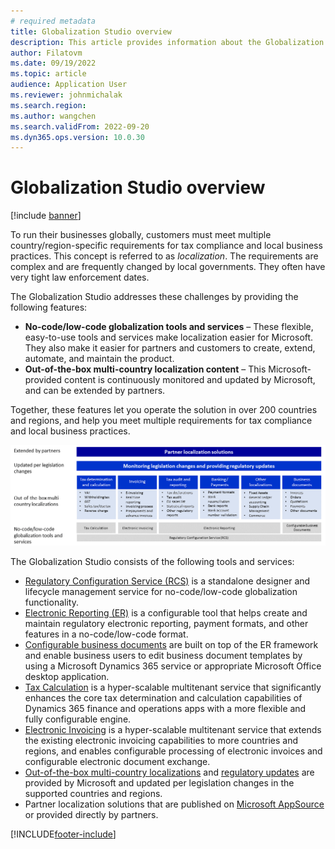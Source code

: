 ```yaml
---
# required metadata
title: Globalization Studio overview
description: This article provides information about the Globalization Studio.
author: Filatovm
ms.date: 09/19/2022
ms.topic: article
audience: Application User
ms.reviewer: johnmichalak
ms.search.region: 
ms.author: wangchen
ms.search.validFrom: 2022-09-20
ms.dyn365.ops.version: 10.0.30
---
```


# Globalization Studio overview 

[!include [banner](../../includes/banner.md)]

To run their businesses globally, customers must meet multiple country/region-specific requirements for tax compliance and local business practices. This concept is referred to as *localization*. The requirements are complex and are frequently changed by local governments. They often have very tight law enforcement dates.

The Globalization Studio addresses these challenges by providing the following features:

- **No-code/low-code globalization tools and services** – These flexible, easy-to-use tools and services make localization easier for Microsoft. They also make it easier for partners and customers to create, extend, automate, and maintain the product.
- **Out-of-the-box multi-country localization content** – This Microsoft-provided content is continuously monitored and updated by Microsoft, and can be extended by partners.

Together, these features let you operate the solution in over 200 countries and regions, and help you meet multiple requirements for tax compliance and local business practices. 

![Globalization Studio breakdown.](../media/globalization-studio-breakdown.png)

The Globalization Studio consists of the following tools and services:

- [Regulatory Configuration Service (RCS)](rcs-overview.md) is a standalone designer and lifecycle management service for no-code/low-code globalization functionality.
- [Electronic Reporting (ER)](/dynamics365/unified-operations/dev-itpro/analytics/general-electronic-reporting) is a configurable tool that helps create and maintain regulatory electronic reporting, payment formats, and other features in a no-code/low-code format.
- [Configurable business documents](../../../fin-ops-core/dev-itpro/analytics/er-business-document-management.md) are built on top of the ER framework and enable business users to edit business document templates by using a Microsoft Dynamics 365 service or appropriate Microsoft Office desktop application.
- [Tax Calculation](global-tax-calcuation-service-overview.md) is a hyper-scalable multitenant service that significantly enhances the core tax determination and calculation capabilities of Dynamics 365 finance and operations apps with a more flexible and fully configurable engine.
- [Electronic Invoicing](e-invoicing-service-overview.md) is a hyper-scalable multitenant service that extends the existing electronic invoicing capabilities to more countries and regions, and enables configurable processing of electronic invoices and configurable electronic document exchange.
- [Out-of-the-box multi-country localizations](../../../fin-ops-core/fin-ops/lcs/country-region.md) and [regulatory updates](regulatory-updates.md) are provided by Microsoft and updated per legislation changes in the supported countries and regions.
- Partner localization solutions that are published on [Microsoft AppSource](https://appsource.microsoft.com/) or provided directly by partners.

[!INCLUDE[footer-include](../../../includes/footer-banner.md)]

